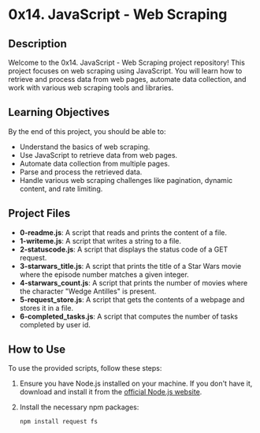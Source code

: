 # 0x14. JavaScript - Web Scraping

## Description

Welcome to the 0x14. JavaScript - Web Scraping project repository! This project focuses on web scraping using JavaScript. You will learn how to retrieve and process data from web pages, automate data collection, and work with various web scraping tools and libraries.

## Learning Objectives

By the end of this project, you should be able to:

- Understand the basics of web scraping.
- Use JavaScript to retrieve data from web pages.
- Automate data collection from multiple pages.
- Parse and process the retrieved data.
- Handle various web scraping challenges like pagination, dynamic content, and rate limiting.

## Project Files

- **0-readme.js**: A script that reads and prints the content of a file.
- **1-writeme.js**: A script that writes a string to a file.
- **2-statuscode.js**: A script that displays the status code of a GET request.
- **3-starwars_title.js**: A script that prints the title of a Star Wars movie where the episode number matches a given integer.
- **4-starwars_count.js**: A script that prints the number of movies where the character "Wedge Antilles" is present.
- **5-request_store.js**: A script that gets the contents of a webpage and stores it in a file.
- **6-completed_tasks.js**: A script that computes the number of tasks completed by user id.

## How to Use

To use the provided scripts, follow these steps:

1. Ensure you have Node.js installed on your machine. If you don't have it, download and install it from the [official Node.js website](https://nodejs.org/).

2. Install the necessary npm packages:
   ```bash
   npm install request fs
   ```
